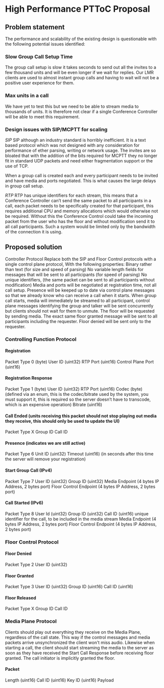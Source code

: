 # High Performance PTToC Proposal

## Problem statement
The performance and scalability of the existing design is questionable with the following potential issues identified:

### Slow Group Call Setup Time
The group call setup is slow it takes seconds to send out all the invites to a few thousand units and will be even longer if we wait for replies. Our LMR clients are used to almost instant group calls and having to wait will not be a positive user experience for them.

### Max units in a call
We have yet to test this but we need to be able to stream media to thousands of units. It is therefore not clear if a single Conference Controller will be able to meet this requirement.

### Design issues with SIP/MCPTT for scaling
*SIP*
SIP although an industry standard is horribly inefficient. It is a text based protocol which was not designed with any consideration for performance of ether parsing, writing or network usage. The invites are so bloated that with the addition of the bits required for MCPTT they no longer fit in standard UDP packets and need either fragmentation support or the use of TCP.

When a group call is created each and every participant needs to be invited and have media and ports negotiated. This is what causes the large delays in group call setup.

*RTP*
RTP has unique identifiers for each stream, this means that a Conference Controller can’t send the same packet to all participants in a call, each packet needs to be specifically created for that participant, this requires additional CPU and memory allocations which would otherwise not be required. Without this the Conference Control could take the incoming packet from the user who has the floor and without modification send it to all call participants. Such a system would be limited only by the bandwidth of the connection it is using.

## Proposed solution
Controller Protocol
Replace both the SIP and Floor Control protocols with a single control plane protocol, With the following properties:
Binary rather than text (for size and speed of parsing)
No variable length fields for messages that will be sent to all participants  (for speed of parsing)
No unique identifiers, (the same packet can be sent to all participants without modification)
Media and ports will be negotiated at registration time, not all call setup.
Presence will be keeped up to date via control plane messages so that we already know who can receive a call when it starts.
When group call starts, media will immediately be streamed to all participant, control plane messages identifying the group and talker will be sent concurrently but clients should not wait for them to unmute.
The floor will be requested by sending media.
The exact same floor granted message will be sent to all participants including the requester.
Floor denied will be sent only to the requester.

### Controlling Function Protocol
#### Registration
Packet Type 0 (byte)
User ID (uint32)
RTP Port (uint16)
Control Plane Port (uint16)

#### Registration Response
Packet Type 1 (byte)
User ID (uint32)
RTP Port (uint16)
Codec (byte) (defined via an enum, this is the codec/bitrate used by the system, you must support it, this is required so the server doesn’t have to transcode, which is an expensive operation)
Bitrate (uint16)

#### Call Ended (units receiving this packet should not stop playing out media they receive, this should only be used to update the UI)
Packet Type X
Group ID
Call ID

#### Presence (indicates we are still active)
Packet Type 6
Unit ID (uint32)
Timeout (uint16) (in seconds after this time the server will remove your registration)

#### Start Group Call (IPv4)
Packet Type 7
User ID (uint32)
Group ID (uint32)
Media Endpoint (4 bytes IP Address, 2 bytes port)
Floor Control Endpoint (4 bytes IP Address, 2 bytes port)

#### Call Started (IPv6)
Packet Type 8
User Id (uint32)
Group ID (uint32)
Call ID (uint16) unique identifier for the call, to be included in the media stream
Media Endpoint (4 bytes IP Address, 2 bytes port)
Floor Control Endpoint (4 bytes IP Address, 2 bytes port)

### Floor Control Protocol
#### Floor Denied
Packet Type 2
User ID (uint32)

#### Floor Granted
Packet Type 3
User ID (uint32) 
Group ID (uint16)
Call ID (uint16)

#### Floor Released
Packet Type X
Group ID
Call ID

### Media Plane Protocol
Clients should play out everything they receive on the Media Plane, regardless of the call state. This way if the control messages and media packets arrive unsynchronized the client won't miss audio.
Likewise when starting a call, the client should start streaming the media to the server as soon as they have received the Start Call Response before receiving floor granted. The call initiator is implicitly granted the floor.

#### Packet
Length (uint16)
Call ID (uint16)
Key ID (uint16)
Payload
